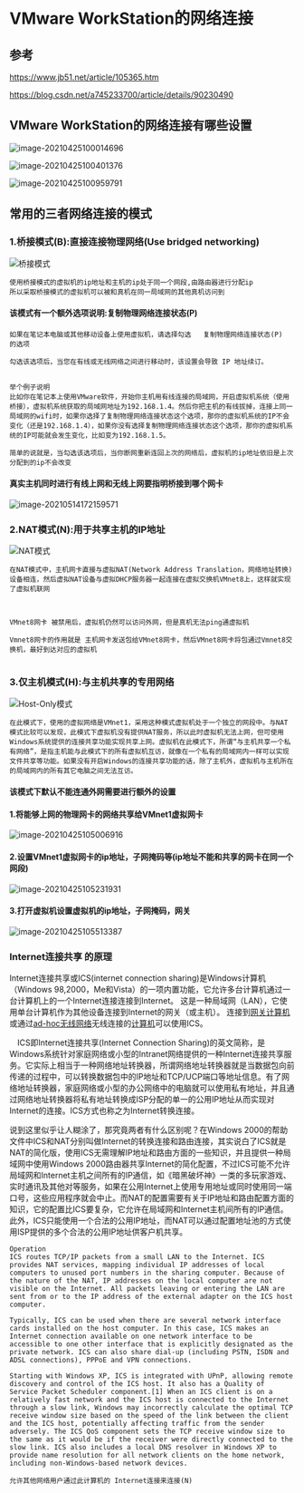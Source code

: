 # VMware WorkStation的网络连接

## 参考

https://www.jb51.net/article/105365.htm

https://blog.csdn.net/a745233700/article/details/90230490

## VMware WorkStation的网络连接有哪些设置

![image-20210425100014696](https://raw.githubusercontent.com/yusenyi123/pictures2/master/imgs/20210425100014.png)

![image-20210425100401376](https://raw.githubusercontent.com/yusenyi123/pictures2/master/imgs/20210425100401.png)

![image-20210425100959791](https://raw.githubusercontent.com/yusenyi123/pictures2/master/imgs/20210425100959.png)

## 常用的三者网络连接的模式

### 1.桥接模式(B):直接连接物理网络(Use bridged networking)







![桥接模式](https://raw.githubusercontent.com/yusenyi123/pictures2/master/imgs/20210425101610.png)

```
使用桥接模式的虚拟机的ip地址和主机的ip处于同一个网段,由路由器进行分配ip
所以采取桥接模式的虚拟机可以被和真机在同一局域网的其他真机访问到
```

#### 该模式有一个额外选项说明:复制物理网络连接状态(P) 

```
如果在笔记本电脑或其他移动设备上使用虚拟机，请选择勾选   复制物理网络连接状态(P)  的选项

勾选该选项后，当您在有线或无线网络之间进行移动时，该设置会导致 IP 地址续订。


举个例子说明
比如你在笔记本上使用VMware软件，开始你主机用有线连接的局域网，开启虚拟机系统（使用桥接），虚拟机系统获取的局域网地址为192.168.1.4。然后你把主机的有线拔掉，连接上同一局域网的wifi时，如果你选择了复制物理网络连接状态这个选项，那你的虚拟机系统的IP不会变化（还是192.168.1.4），如果你没有选择复制物理网络连接状态这个选项，那你的虚拟机系统的IP可能就会发生变化，比如变为192.168.1.5。

简单的说就是，当勾选该选项后，当你断网重新连回上次的网络后，虚拟机的ip地址依旧是上次分配到的ip不会改变

```



#### 真实主机同时进行有线上网和无线上网要指明桥接到哪个网卡

![image-20210514172159571](https://raw.githubusercontent.com/yusenyi123/pictures2/master/imgs/20210514172159.png)



### 2.NAT模式(N):用于共享主机的IP地址

![NAT模式](https://raw.githubusercontent.com/yusenyi123/pictures2/master/imgs/20210425101614.png)



```
在NAT模式中，主机网卡直接与虚拟NAT(Network Address Translation，网络地址转换)设备相连，然后虚拟NAT设备与虚拟DHCP服务器一起连接在虚拟交换机VMnet8上，这样就实现了虚拟机联网



VMnet8网卡 被禁用后，虚拟机仍然可以访问外网，但是真机无法ping通虚拟机

Vmnet8网卡的作用就是 主机网卡发送包给VMnet8网卡，然后VMnet8网卡将包通过Vmnet8交换机，最好到达对应的虚拟机


```





### 3.仅主机模式(H):与主机共享的专用网络

![Host-Only模式](https://raw.githubusercontent.com/yusenyi123/pictures2/master/imgs/20210425101818.png)



```
在此模式下，使用的虚拟网络是VMnet1，采用这种模式虚拟机处于一个独立的网段中。与NAT模式比较可以发现，此模式下虚拟机没有提供NAT服务，所以此时虚拟机无法上网，但可使用Windows系统提供的连接共享功能实现共享上网。虚拟机在此模式下，所谓“与主机共享一个私有网络”，是指主机能与此模式下的所有虚拟机互访，就像在一个私有的局域网内一样可以实现文件共享等功能。如果没有开启Windows的连接共享功能的话，除了主机外，虚拟机与主机所在的局域网内的所有其它电脑之间无法互访。
```





#### 该模式下默认不能连通外网需要进行额外的设置

#### 1.将能够上网的物理网卡的网络共享给VMnet1虚拟网卡

![image-20210425105006916](https://raw.githubusercontent.com/yusenyi123/pictures2/master/imgs/20210425105007.png)

#### 2.设置VMnet1虚拟网卡的ip地址，子网掩码等(ip地址不能和共享的网卡在同一个网段)

![image-20210425105231931](https://raw.githubusercontent.com/yusenyi123/pictures2/master/imgs/20210425105232.png)

#### 3.打开虚拟机设置虚拟机的ip地址，子网掩码，网关

![image-20210425105513387](https://raw.githubusercontent.com/yusenyi123/pictures2/master/imgs/20210425105513.png)





### Internet连接共享 的原理

Internet连接共享或ICS(internet connection sharing)是Windows计算机（Windows 98,2000，Me和Vista）的一项内置功能，它允许多台计算机通过一台计算机上的一个Internet连接连接到Internet。 这是一种局域网（LAN），它使用单台计算机作为其他设备连接到Internet的网关（或主机）。 连接到[网关计算机](https://zhcn.eyewated.com/什么是网络网关？/)或通过[ad-hoc无线网络](https://zhcn.eyewated.com/ad-hoc无线网络的特点和用途/)无线连接的[计算机](https://zhcn.eyewated.com/什么是网络网关？/)可以使用ICS。



　ICS即Internet连接共享(Internet Connection Sharing)的英文简称，是Windows系统针对家庭网络或小型的Intranet网络提供的一种Internet连接共享服务。它实际上相当于一种网络地址转换器，所谓网络地址转换器就是当数据包向前传递的过程中，可以转换数据包中的IP地址和TCP/UCP端口等地址信息。有了网络地址转换器，家庭网络或小型的办公网络中的电脑就可以使用私有地址，并且通过网络地址转换器将私有地址转换成ISP分配的单一的公用IP地址从而实现对Internet的连接。ICS方式也称之为Internet转换连接。



说到这里似乎让人糊涂了，那究竟两者有什么区别呢？在Windows 2000的帮助文件中ICS和NAT分别叫做Internet的转换连接和路由连接，其实说白了ICS就是NAT的简化版，使用ICS无需理解IP地址和路由方面的一些知识，并且提供一种局域网中使用Windows 2000路由器共享Internet的简化配置，不过ICS可能不允许局域网和Internet主机之间所有的IP通信，如《暗黑破坏神》一类的多玩家游戏、实时通讯及其他对等服务，如果在公用Internet上使用专用地址或同时使用同一端口号，这些应用程序就会中止。而NAT的配置需要有关于IP地址和路由配置方面的知识，它的配置比ICS要复杂，它允许在局域网和Internet主机间所有的IP通信。此外，ICS只能使用一个合法的公用IP地址，而NAT可以通过配置地址池的方式使用ISP提供的多个合法的公用IP地址供客户机共享。

```
Operation
ICS routes TCP/IP packets from a small LAN to the Internet. ICS provides NAT services, mapping individual IP addresses of local computers to unused port numbers in the sharing computer. Because of the nature of the NAT, IP addresses on the local computer are not visible on the Internet. All packets leaving or entering the LAN are sent from or to the IP address of the external adapter on the ICS host computer.

Typically, ICS can be used when there are several network interface cards installed on the host computer. In this case, ICS makes an Internet connection available on one network interface to be accessible to one other interface that is explicitly designated as the private network. ICS can also share dial-up (including PSTN, ISDN and ADSL connections), PPPoE and VPN connections.

Starting with Windows XP, ICS is integrated with UPnP, allowing remote discovery and control of the ICS host. It also has a Quality of Service Packet Scheduler component.[1] When an ICS client is on a relatively fast network and the ICS host is connected to the Internet through a slow link, Windows may incorrectly calculate the optimal TCP receive window size based on the speed of the link between the client and the ICS host, potentially affecting traffic from the sender adversely. The ICS QoS component sets the TCP receive window size to the same as it would be if the receiver were directly connected to the slow link. ICS also includes a local DNS resolver in Windows XP to provide name resolution for all network clients on the home network, including non-Windows-based network devices.
```



```
允许其他网络用户通过此计算机的 Internet连接来连接(N)
```

